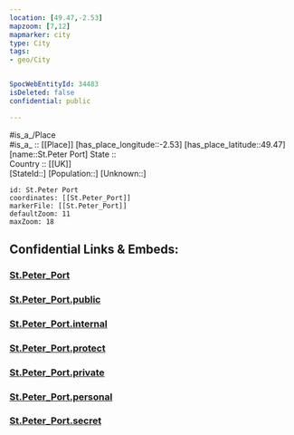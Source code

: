 ```yaml
---
location: [49.47,-2.53] 
mapzoom: [7,12] 
mapmarker: city 
type: City
tags:
- geo/City


SpocWebEntityId: 34483
isDeleted: false
confidential: public

---
```

#is_a_/Place  
#is_a_ :: [[Place]] 
[has_place_longitude::-2.53] 
[has_place_latitude::49.47] 
[name::St.Peter Port] 
State ::  
Country :: [[UK]]  
[StateId::] 
[Population::] 
[Unknown::] 


```leaflet
id: St.Peter Port
coordinates: [[St.Peter_Port]] 
markerFile: [[St.Peter_Port]] 
defaultZoom: 11 
maxZoom: 18
```


## Confidential Links & Embeds: 

### [St.Peter_Port](/_Standards/Earth/Continent/Europe/Europe~North/UK/Guernsey/cities~Guernsey/St.Peter_Port.md) 

### [St.Peter_Port.public](/_public/Earth/Continent/Europe/Europe~North/UK/Guernsey/cities~Guernsey/St.Peter_Port.public.md) 

### [St.Peter_Port.internal](/_internal/Earth/Continent/Europe/Europe~North/UK/Guernsey/cities~Guernsey/St.Peter_Port.internal.md) 

### [St.Peter_Port.protect](/_protect/Earth/Continent/Europe/Europe~North/UK/Guernsey/cities~Guernsey/St.Peter_Port.protect.md) 

### [St.Peter_Port.private](/_private/Earth/Continent/Europe/Europe~North/UK/Guernsey/cities~Guernsey/St.Peter_Port.private.md) 

### [St.Peter_Port.personal](/_personal/Earth/Continent/Europe/Europe~North/UK/Guernsey/cities~Guernsey/St.Peter_Port.personal.md) 

### [St.Peter_Port.secret](/_secret/Earth/Continent/Europe/Europe~North/UK/Guernsey/cities~Guernsey/St.Peter_Port.secret.md)

